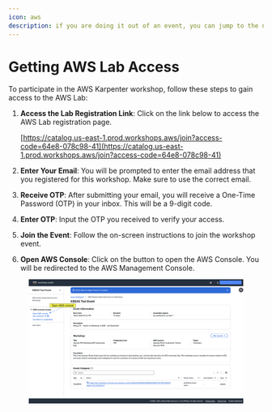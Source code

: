 ```yaml
---
icon: aws
description: if you are doing it out of an event, you can jump to the next page
---
```


# Getting AWS Lab Access

To participate in the AWS Karpenter workshop, follow these steps to gain access to the AWS Lab:

1.  **Access the Lab Registration Link**: Click on the link below to access the AWS Lab registration page.

    [https://catalog.us-east-1.prod.workshops.aws/join?access-code=64e8-078c98-41](https://catalog.us-east-1.prod.workshops.aws/join?access-code=64e8-078c98-41)
2. **Enter Your Email**: You will be prompted to enter the email address that you registered for this workshop. Make sure to use the correct email.
3. **Receive OTP**: After submitting your email, you will receive a One-Time Password (OTP) in your inbox. This will be a 9-digit code.
4. **Enter OTP**: Input the OTP you received to verify your access.
5. **Join the Event**: Follow the on-screen instructions to join the workshop event.
6. **Open AWS Console**: Click on the button to open the AWS Console. You will be redirected to the AWS Management Console.

<div data-full-width="true">

<figure><img src="../.gitbook/assets/Join Event.png" alt=""><figcaption></figcaption></figure>

</div>
